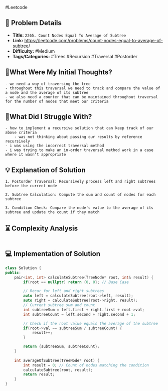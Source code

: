 #Leetcode
## 📝 Problem Details

- **Title:** `2265. Count Nodes Equal To Average of Subtree`
- **Link:** https://leetcode.com/problems/count-nodes-equal-to-average-of-subtree/
- **Difficulty:** #Medium 
- **Tags/Categories:** #Trees #Recursion #Traversal #Postorder

## 💭What Were My Initial Thoughts?

```
- we need a way of traversing the tree
- throughout this traversal we need to track and compare the value of a node and the average of its subtree
- we also need a counter that can be maintained throughout traversal for the number of nodes that meet our criteria
```

## 🤔What Did I Struggle With?

```
- how to implement a recursive solution that can keep track of our above criteria
	- was not thinking about passing our results by reference recursively
- i was using the incorrect traversal method
- i was trying to make an in-order traversal method work in a case where it wasn't appropriate

```

## 💡 Explanation of Solution

```
1. Postorder Traversal: Recursively process left and right subtrees before the current node

2. Subtree Calculation: Compute the sum and count of nodes for each subtree

3. Condition Check: Compare the node's value to the average of its subtree and update the count if they match

```

## ⌛ Complexity Analysis

```

```

## 💻 Implementation of Solution

```cpp
class Solution {
public:
	pair<int, int> calculateSubtree(TreeNode* root, int& result) {
		if(root == nullptr) return {0, 0}; // Base Case

		// Recur for left and right subtrees
		auto left = calculateSubtree(root->left, result);
		auto right = calculateSubtree(root->right, result);
		// Current subtree sum and count
		int subtreeSum = left.first + right.first + root->val;
		int subtreeCount = left.second + right.second + 1;

        // Check if the root value equals the average of the subtree
		if(root->val == subtreeSum / subtreeCount) {
			result++;
		}

		return {subtreeSum, subtreeCount};
	}
	
	int averageOfSubtree(TreeNode* root) {
		int result = 0; // Count of nodes matching the condition
		calculateSubtree(root, result);
		return result;
	}
}
```